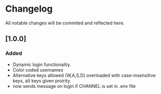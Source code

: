 # Changelog

All notable changes will be commited and reflected here.

## [1.0.0]

### Added

- Dynamic login functionality.
- Color coded usernames
- Alternative keys allowed (W,A,S,D) overloaded with case-insensitive keys, alt keys given proirity.
- now sends message on login if CHANNEL is set in .env file
